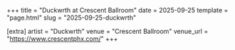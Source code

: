+++
title = "Duckwrth at Crescent Ballroom"
date = 2025-09-25
template = "page.html"
slug = "2025-09-25-duckwrth"

[extra]
artist = "Duckwrth"
venue = "Crescent Ballroom"
venue_url = "https://www.crescentphx.com/"
+++
